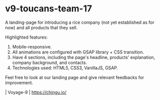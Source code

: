 # v9-toucans-team-17
A landing-page for introducing a rice company (not yet established as for now) and all products that they sell.

Highlighted features:
1. Mobile-responsive.
2. All animations are configured with GSAP library + CSS transition.
3. Have 4 sections, including the page's headline, products' explanation, company background, and contacts.
4. Technologies used: HTML5, CSS3, VanillaJS, GSAP.

Feel free to look at our landing page and give relevant feedbacks for improvement.

| Voyage-9 | https://chingu.io/
